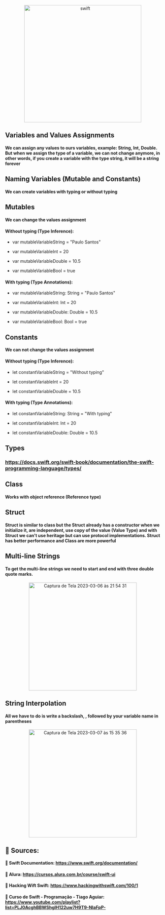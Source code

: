 <div align="center">
  <img align="center" alt="swift" src="https://img.shields.io/badge/Swift-orange?&logo=swift&logoColor=white" width="380">
</div>

## Variables and Values Assignments

#### We can assign any values to ours variables, example: String, Int, Double. But when we assign the type of a variable, we can not change anymore, in other words, if you create a variable with the type string, it will be a string forever

## Naming Variables (Mutable and Constants)

#### We can create variables with typing or without typing

## Mutables

#### We can change the values assignment

#### Without typing (Type Inference):

- var mutableVariableString = "Paulo Santos"

- var mutableVariableInt = 20

- var mutableVariableDouble = 10.5

- var mutableVariableBool = true

#### With typing (Type Annotations):

- var mutableVariableString: String = "Paulo Santos"

- var mutableVariableInt: Int = 20

- var mutableVariableDouble: Double = 10.5

- var mutableVariableBool: Bool = true

## Constants

#### We can not change the values assignment

#### Without typing (Type Inference):

- let constantVariableString = "Without typing"

- let constantVariableInt = 20

- let constantVariableDouble = 10.5

#### With typing (Type Annotations):

- let constantVariableString: String = "With typing"

- let constantVariableInt: Int = 20

- let constantVariableDouble: Double = 10.5

## Types

### https://docs.swift.org/swift-book/documentation/the-swift-programming-language/types/

## Class

#### Works with object reference (Reference type)

## Struct

#### Struct is similar to class but the Struct already has a constructor when we initialize it, are independent, use copy of the value (Value Type) and with Struct we can't use heritage but can use protocol implementations. Struct has better performance and Class are more powerful

## Multi-line Strings
#### To get the multi-line strings we need to start and end with three double quote marks.

<div align="center">
  <img width="350" alt="Captura de Tela 2023-03-06 às 21 54 31" src="https://user-images.githubusercontent.com/67521304/223291250-a84d8ae6-665a-41f5-b2b1-14c3f850aed5.png">
</div>

## String Interpolation

#### All we have to do is write a backslash, \, followed by your variable name in parentheses

<div align="center">
  <img width="350" alt="Captura de Tela 2023-03-07 às 15 35 36" src="https://user-images.githubusercontent.com/67521304/223518014-9802027f-fae2-48fe-bfa9-370d06bffd1e.png">
</div>

## :book: Sources: 

#### :notebook_with_decorative_cover: Swift Documentation: https://www.swift.org/documentation/

#### :blue_book: Alura: https://cursos.alura.com.br/course/swift-ui

#### :orange_book: Hacking Wift Swift: https://www.hackingwithswift.com/100/1

#### :closed_book: Curso de Swift - Programação - Tiago Aguiar: https://www.youtube.com/playlist?list=PLJ0AcghBBWShgIH122uw7H9T9-NIaFpP-
